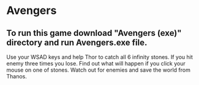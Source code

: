 # Avengers
## To run this game download "Avengers (exe)" directory and run Avengers.exe file.
Use your WSAD keys and help Thor to catch all 6 infinity stones. If you hit enemy three times you lose. Find out what will happen if you click your mouse on one of stones. Watch out for enemies and save the world from Thanos.

